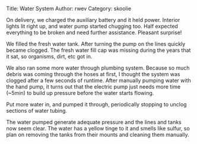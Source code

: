 Title: Water System
Author: rwev
Category: skoolie

On delivery, we charged the auxiliary battery and it held power. Interior lights lit right up,
and water pump started chugging too. Half expected everything to be broken and
need further assistance. Pleasant surprise!

We filled the fresh water tank. After turning the pump on
the lines quickly became clogged. The fresh water fill cap was missing during
the years that it sat, so organisms, dirt, etc got in. 

We also ran some more water through plumbing system. Because so much debris was
coming through the hoses at first, I thought the system was clogged after
a few seconds of runtime. After
manually pumping water with the hand pump, it turns out that the electric pump
just needs more time (~5min) to build up pressure before the water starts
flowing.

Put more water in, and pumped it through, periodically stopping to unclog sections of water tubing. 

The water pumped generate adequate pressure and the lines and tanks now seem clear. The water has a yellow tinge to it and smells like sulfur, so plan on removing the tanks from their mounts and cleaning them manually. 




